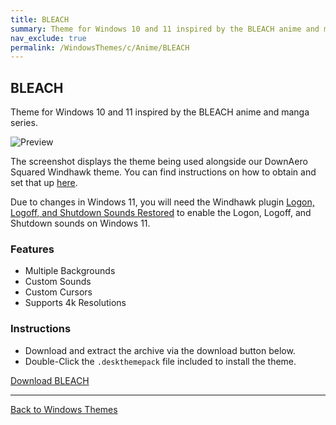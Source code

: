 ```yaml
---
title: BLEACH
summary: Theme for Windows 10 and 11 inspired by the BLEACH anime and manga series
nav_exclude: true
permalink: /WindowsThemes/c/Anime/BLEACH
---
```


## BLEACH

Theme for Windows 10 and 11 inspired by the BLEACH anime and manga series.

![Preview](https://gitlab.com/the-back-room/deskthemepacks/sfw/bleach/-/raw/main/Extras/Preview.bmp)

The screenshot displays the theme being used alongside our DownAero Squared Windhawk theme. You can find instructions on how to obtain and set that up [here](/WindowsThemes/c/windhawk/DownAeroSquared).

Due to changes in Windows 11, you will need the Windhawk plugin [Logon, Logoff, and Shutdown Sounds Restored](https://windhawk.net/mods/logon-logoff-shutdown-sounds) to enable the Logon, Logoff, and Shutdown sounds on Windows 11.

### Features

- Multiple Backgrounds
- Custom Sounds
- Custom Cursors
- Supports 4k Resolutions

### Instructions

- Download and extract the archive via the download button below.
- Double-Click the `.deskthemepack` file included to install the theme.

<a href="https://gitlab.com/the-back-room/deskthemepacks/sfw/bleach/-/archive/main/bleach-main.zip" class="btn btn--primary btn--lg" target="_blank" rel="noopener noreferrer">Download BLEACH</a>

---

<a href="/WindowsThemes" class="btn btn--secondary btn--sm">Back to Windows Themes</a>